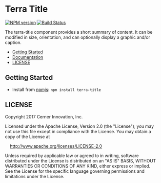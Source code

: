 # Terra Title

[![NPM version](http://img.shields.io/npm/v/terra-title.svg)](https://www.npmjs.org/package/terra-title)
[![Build Status](https://travis-ci.org/cerner/terra-ui.svg?branch=master)](https://travis-ci.org/cerner/terra-ui)

The terra-title component provides a short summary of content. It can be modified in size, orientation, and can optionally display a graphic and/or caption.

- [Getting Started](#getting-started)
- [Documentation](docs/)
- [LICENSE](#license)

## Getting Started

- Install from [npmjs](https://www.npmjs.com): `npm install terra-title`

## LICENSE

Copyright 2017 Cerner Innovation, Inc.

Licensed under the Apache License, Version 2.0 (the "License"); you may not use this file except in compliance with the License. You may obtain a copy of the License at

&nbsp;&nbsp;&nbsp;&nbsp;http://www.apache.org/licenses/LICENSE-2.0

Unless required by applicable law or agreed to in writing, software distributed under the License is distributed on an "AS IS" BASIS, WITHOUT WARRANTIES OR CONDITIONS OF ANY KIND, either express or implied. See the License for the specific language governing permissions and limitations under the License.
